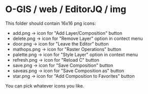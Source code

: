# O-GIS / web / EditorJQ / img

This folder should contain 16x16 png icons:
- add.png → icon for "Add Layer/Composition" button
- delete.png → icon for "Remove Layer" option in contect menu
- door.png → icon for "Leave the Editor" button
- mathops.png → icon for "Raster Operations" button
- palette.png → icon for "Style Layer" option in context menu
- refresh.png → icon for "Reload C" button
- save.png → icon for "Save Composition" button
- saveas.png → icon for "Save Composition as" button
- star.png → icon for "Add Composition to Favorites" button

You can pick whatever icons you like.
